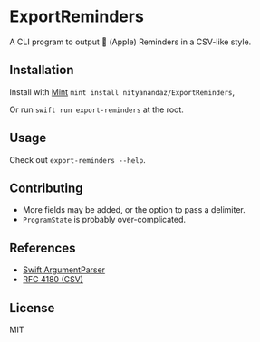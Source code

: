 # ExportReminders

A CLI program to output  (Apple) Reminders in a CSV-like style.

## Installation

Install with [Mint](https://github.com/yonaskolb/Mint)  `mint install nityanandaz/ExportReminders`,

Or run  `swift run export-reminders` at the root.

## Usage

Check out `export-reminders --help`.

## Contributing

- More fields may be added, or the option to pass a delimiter.
- `ProgramState` is probably over-complicated.

## References

- [Swift ArgumentParser](https://github.com/apple/swift-argument-parser)
- [RFC 4180 (CSV)](https://tools.ietf.org/html/rfc4180)

## License

MIT
